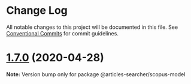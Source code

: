 # Change Log

All notable changes to this project will be documented in this file.
See [Conventional Commits](https://conventionalcommits.org) for commit guidelines.

# [1.7.0](https://github.com/Hennos/spiiras-articles-searcher/compare/v1.6.0...v1.7.0) (2020-04-28)

**Note:** Version bump only for package @articles-searcher/scopus-model
